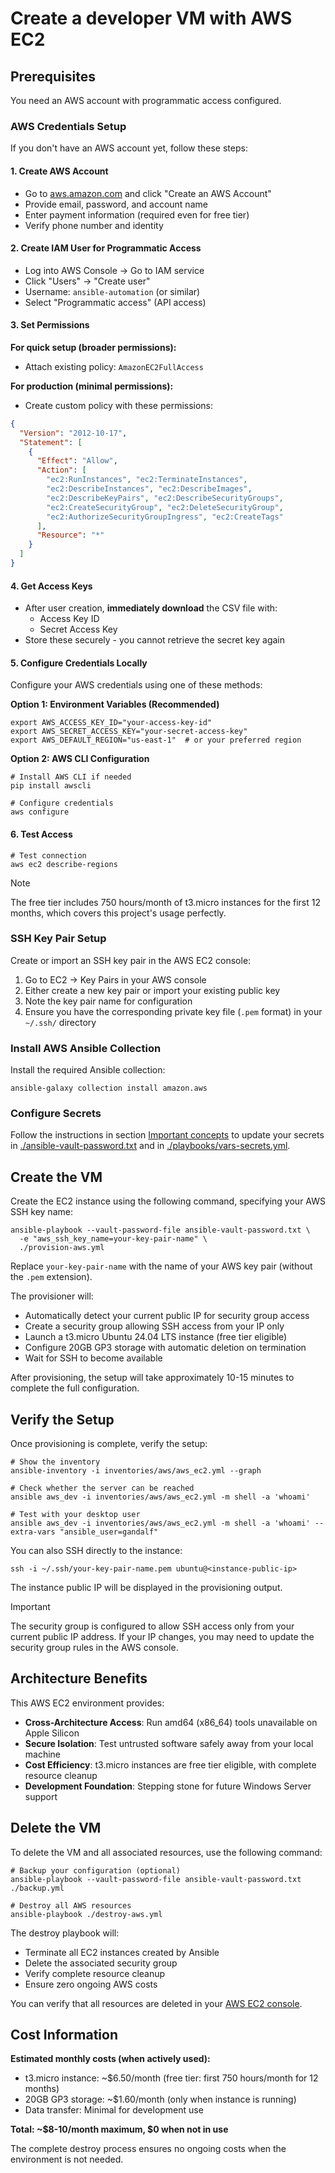 # Create a developer VM with AWS EC2

## Prerequisites

You need an AWS account with programmatic access configured.

### AWS Credentials Setup

If you don't have an AWS account yet, follow these steps:

#### 1. Create AWS Account
- Go to [aws.amazon.com](https://aws.amazon.com) and click "Create an AWS Account"
- Provide email, password, and account name
- Enter payment information (required even for free tier)
- Verify phone number and identity

#### 2. Create IAM User for Programmatic Access
- Log into AWS Console → Go to IAM service
- Click "Users" → "Create user"
- Username: `ansible-automation` (or similar)
- Select "Programmatic access" (API access)

#### 3. Set Permissions
**For quick setup (broader permissions):**
- Attach existing policy: `AmazonEC2FullAccess`

**For production (minimal permissions):**
- Create custom policy with these permissions:
```json
{
  "Version": "2012-10-17",
  "Statement": [
    {
      "Effect": "Allow",
      "Action": [
        "ec2:RunInstances", "ec2:TerminateInstances",
        "ec2:DescribeInstances", "ec2:DescribeImages",
        "ec2:DescribeKeyPairs", "ec2:DescribeSecurityGroups",
        "ec2:CreateSecurityGroup", "ec2:DeleteSecurityGroup",
        "ec2:AuthorizeSecurityGroupIngress", "ec2:CreateTags"
      ],
      "Resource": "*"
    }
  ]
}
```

#### 4. Get Access Keys
- After user creation, **immediately download** the CSV file with:
  - Access Key ID
  - Secret Access Key
- Store these securely - you cannot retrieve the secret key again

#### 5. Configure Credentials Locally
Configure your AWS credentials using one of these methods:

**Option 1: Environment Variables (Recommended)**
```shell
export AWS_ACCESS_KEY_ID="your-access-key-id"
export AWS_SECRET_ACCESS_KEY="your-secret-access-key"
export AWS_DEFAULT_REGION="us-east-1"  # or your preferred region
```

**Option 2: AWS CLI Configuration**
```shell
# Install AWS CLI if needed
pip install awscli

# Configure credentials
aws configure
```

#### 6. Test Access
```shell
# Test connection
aws ec2 describe-regions
```

>[!NOTE]
> The free tier includes 750 hours/month of t3.micro instances for the first 12 months, which covers this project's usage perfectly.

### SSH Key Pair Setup

Create or import an SSH key pair in the AWS EC2 console:

1. Go to EC2 → Key Pairs in your AWS console
2. Either create a new key pair or import your existing public key
3. Note the key pair name for configuration
4. Ensure you have the corresponding private key file (`.pem` format) in your `~/.ssh/` directory

### Install AWS Ansible Collection

Install the required Ansible collection:

```shell
ansible-galaxy collection install amazon.aws
```

### Configure Secrets

Follow the instructions in section [Important concepts](./important-concepts.md) to update your secrets in [./ansible-vault-password.txt](./ansible-vault-password.txt) and in [./playbooks/vars-secrets.yml](./playbooks/vars-secrets.yml).

## Create the VM

Create the EC2 instance using the following command, specifying your AWS SSH key name:

```shell
ansible-playbook --vault-password-file ansible-vault-password.txt \
  -e "aws_ssh_key_name=your-key-pair-name" \
  ./provision-aws.yml
```

Replace `your-key-pair-name` with the name of your AWS key pair (without the `.pem` extension).

The provisioner will:
- Automatically detect your current public IP for security group access
- Create a security group allowing SSH access from your IP only
- Launch a t3.micro Ubuntu 24.04 LTS instance (free tier eligible)
- Configure 20GB GP3 storage with automatic deletion on termination
- Wait for SSH to become available

After provisioning, the setup will take approximately 10-15 minutes to complete the full configuration.

## Verify the Setup

Once provisioning is complete, verify the setup:

```shell
# Show the inventory
ansible-inventory -i inventories/aws/aws_ec2.yml --graph

# Check whether the server can be reached
ansible aws_dev -i inventories/aws/aws_ec2.yml -m shell -a 'whoami'

# Test with your desktop user
ansible aws_dev -i inventories/aws/aws_ec2.yml -m shell -a 'whoami' --extra-vars "ansible_user=gandalf"
```

You can also SSH directly to the instance:

```shell
ssh -i ~/.ssh/your-key-pair-name.pem ubuntu@<instance-public-ip>
```

The instance public IP will be displayed in the provisioning output.

>[!IMPORTANT]
> The security group is configured to allow SSH access only from your current public IP address. If your IP changes, you may need to update the security group rules in the AWS console.

## Architecture Benefits

This AWS EC2 environment provides:

- **Cross-Architecture Access**: Run amd64 (x86_64) tools unavailable on Apple Silicon
- **Secure Isolation**: Test untrusted software safely away from your local machine
- **Cost Efficiency**: t3.micro instances are free tier eligible, with complete resource cleanup
- **Development Foundation**: Stepping stone for future Windows Server support

## Delete the VM

To delete the VM and all associated resources, use the following command:

```shell
# Backup your configuration (optional)
ansible-playbook --vault-password-file ansible-vault-password.txt ./backup.yml

# Destroy all AWS resources
ansible-playbook ./destroy-aws.yml
```

The destroy playbook will:
- Terminate all EC2 instances created by Ansible
- Delete the associated security group
- Verify complete resource cleanup
- Ensure zero ongoing AWS costs

You can verify that all resources are deleted in your [AWS EC2 console](https://console.aws.amazon.com/ec2/).

## Cost Information

**Estimated monthly costs (when actively used):**
- t3.micro instance: ~$6.50/month (free tier: first 750 hours/month for 12 months)
- 20GB GP3 storage: ~$1.60/month (only when instance is running)
- Data transfer: Minimal for development use

**Total: ~$8-10/month maximum, $0 when not in use**

The complete destroy process ensures no ongoing costs when the environment is not needed.
